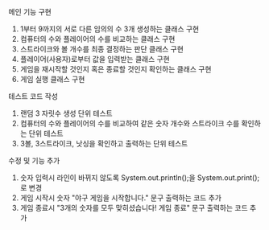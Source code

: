 메인 기능 구현
1. 1부터 9까지의 서로 다른 임의의 수 3개 생성하는 클래스 구현
2. 컴퓨터의 수와 플레이어의 수를 비교하는 클래스 구현
3. 스트라이크와 볼 개수를 최종 결정하는 판단 클래스 구현
4. 플레이어(사용자)로부터 값을 입력받는 클래스 구현
5. 게임을 재시작할 것인지 혹은 종료할 것인지 확인하는 클래스 구현
6. 게임 실행 클래스 구현

테스트 코드 작성
1. 랜덤 3 자릿수 생성 단위 테스트
2. 컴퓨터의 수와 플레이어의 수를 비교하여 같은 숫자 개수와 스트라이크 수를 확인하는 단위 테스트
3. 3볼, 3스트라이크, 낫싱을 확인하고 출력하는 단위 테스트

수정 및 기능 추가
1. 숫자 입력시 라인이 바뀌지 않도록 System.out.println();을 System.out.print();로 변경
2. 게임 시작시 숫자 "야구 게임을 시작합니다." 문구 출력하는 코드 추가
3. 게임 종료시 "3개의 숫자를 모두 맞히셨습니다! 게임 종료" 문구 출력하는 코드 추가